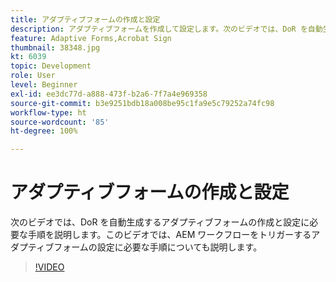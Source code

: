 ```yaml
---
title: アダプティブフォームの作成と設定
description: アダプティブフォームを作成して設定します。次のビデオでは、DoR を自動生成するアダプティブフォームの作成と設定に必要な手順を説明します。このビデオでは、AEM ワークフローをトリガーするアダプティブフォームの設定に必要な手順についても説明します。
feature: Adaptive Forms,Acrobat Sign
thumbnail: 38348.jpg
kt: 6039
topic: Development
role: User
level: Beginner
exl-id: ee3dc77d-a888-473f-b2a6-7f7a4e969358
source-git-commit: b3e9251bdb18a008be95c1fa9e5c79252a74fc98
workflow-type: ht
source-wordcount: '85'
ht-degree: 100%

---
```


# アダプティブフォームの作成と設定

次のビデオでは、DoR を自動生成するアダプティブフォームの作成と設定に必要な手順を説明します。このビデオでは、AEM ワークフローをトリガーするアダプティブフォームの設定に必要な手順についても説明します。

>[!VIDEO](https://video.tv.adobe.com/v/38348?quality=12&learn=on)
